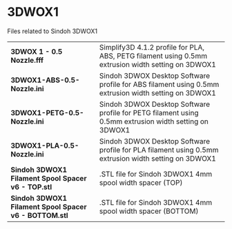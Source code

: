 # 3DWOX1
Files related to Sindoh 3DWOX1

|||
|-|-|
|__3DWOX 1 - 0.5 Nozzle.fff__|Simplify3D 4.1.2 profile for PLA, ABS, PETG filament using 0.5mm extrusion width setting on 3DWOX1|
|__3DWOX1-ABS-0.5-Nozzle.ini__|Sindoh 3DWOX Desktop Software profile for ABS filament using 0.5mm extrusion width setting on 3DWOX1|
|__3DWOX1-PETG-0.5-Nozzle.ini__|Sindoh 3DWOX Desktop Software profile for PETG filament using 0.5mm extrusion width setting on 3DWOX1|
|__3DWOX1-PLA-0.5-Nozzle.ini__|Sindoh 3DWOX Desktop Software profile for PLA filament using 0.5mm extrusion width setting on 3DWOX1|
|__Sindoh 3DWOX1 Filament Spool Spacer v6 - TOP.stl__|.STL file for Sindoh 3DWOX1 4mm spool width spacer (TOP)|
|__Sindoh 3DWOX1 Filament Spool Spacer v6 - BOTTOM.stl__|.STL file for Sindoh 3DWOX1 4mm spool width spacer (BOTTOM)|

